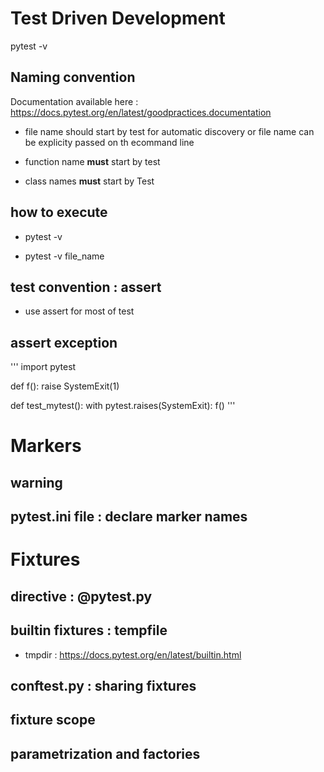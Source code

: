# Test Driven Development 

pytest -v

## Naming convention

Documentation available here : https://docs.pytest.org/en/latest/goodpractices.documentation 

* file name should start by test for automatic discovery or file name can be explicity passed on th ecommand line

* function name **must** start by test

* class names **must** start by Test

## how to execute

* pytest -v 

* pytest -v file_name

## test convention : assert

* use assert for most of test

## assert exception

'''
import pytest


def f():
    raise SystemExit(1)


def test_mytest():
    with pytest.raises(SystemExit):
        f()
'''

# Markers

## warning 

## pytest.ini file : declare marker names

# Fixtures

## directive : @pytest.py

## builtin fixtures : tempfile

* tmpdir : https://docs.pytest.org/en/latest/builtin.html

## conftest.py : sharing fixtures 

## fixture scope

## parametrization and factories


